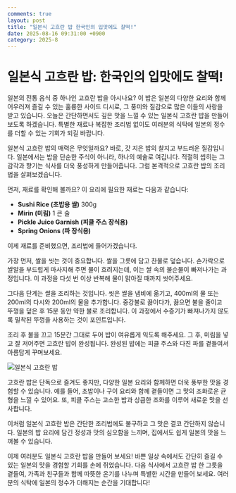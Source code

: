 ```yaml
---
comments: true
layout: post
title: "일본식 고흐란 밥 한국인의 입맛에도 찰떡!"
date: 2025-08-16 09:31:00 +0900
category: 2025-8
---
```


# 일본식 고흐란 밥: 한국인의 입맛에도 찰떡!

일본의 전통 음식 중 하나인 고흐란 밥을 아시나요? 이 밥은 일본의 다양한 요리와 함께 어우러져 즐길 수 있는 훌륭한 사이드 디시로, 그 풍미와 질감으로 많은 이들의 사랑을 받고 있습니다. 오늘은 간단하면서도 깊은 맛을 느낄 수 있는 일본식 고흐란 밥을 만들어보도록 하겠습니다. 특별한 재료나 복잡한 조리법 없이도 여러분의 식탁에 일본의 정수를 더할 수 있는 기회가 되길 바랍니다.

일본식 고흐란 밥의 매력은 무엇일까요? 바로, 갓 지은 밥의 찰지고 부드러운 질감입니다. 일본에서는 밥을 단순한 주식이 아니라, 하나의 예술로 여깁니다. 적절히 씹히는 그 감각과 향기는 식사를 더욱 풍성하게 만들어줍니다. 그럼 본격적으로 고흐란 밥의 조리법을 살펴보겠습니다.

먼저, 재료를 확인해 볼까요? 이 요리에 필요한 재료는 다음과 같습니다:

- **Sushi Rice (초밥용 쌀)** 300g 
- **Mirin (미림)** 1 큰 술 
- **Pickle Juice Garnish (피클 주스 장식용)** 
- **Spring Onions (파 장식용)** 

이제 재료를 준비했으면, 조리법에 들어가겠습니다.

가장 먼저, 쌀을 씻는 것이 중요합니다. 쌀을 그릇에 담고 찬물로 덮습니다. 손가락으로 쌀알을 부드럽게 마사지해 주면 물이 흐려지는데, 이는 쌀 속의 불순물이 빠져나가는 과정입니다. 이 과정을 다섯 번 이상 반복해 물이 맑아질 때까지 씻어주세요.

그다음 단계는 쌀을 조리하는 것입니다. 씻은 쌀을 냄비에 옮기고, 400ml의 물 또는 200ml의 다시와 200ml의 물을 추가합니다. 중강불로 끓이다가, 끓으면 불을 줄이고 뚜껑을 덮은 후 15분 동안 약한 불로 조리합니다. 이 과정에서 수증기가 빠져나가지 않도록 밀착된 뚜껑을 사용하는 것이 포인트입니다. 

조리 후 불을 끄고 15분간 그대로 두어 밥이 여유롭게 익도록 해주세요. 그 후, 미림을 넣고 잘 저어주면 고흐란 밥이 완성됩니다. 완성된 밥에는 피클 주스와 다진 파를 곁들여서 아름답게 꾸며보세요.

![일본식 고흐란 밥](https://www.themealdb.com/images/media/meals/kw92t41604181871.jpg)

고흐란 밥은 단독으로 즐겨도 좋지만, 다양한 일본 요리와 함께하면 더욱 풍부한 맛을 경험할 수 있습니다. 예를 들어, 초밥이나 구이 요리와 함께 곁들이면 그 맛의 조화로운 균형을 느낄 수 있어요. 또, 피클 주스는 고소한 밥과 상큼한 조화를 이루어 새로운 맛을 선사합니다.

이처럼 일본식 고흐란 밥은 간단한 조리법에도 불구하고 그 맛은 결코 간단하지 않습니다. 일본의 밥 요리에 담긴 정성과 맛의 심오함을 느끼며, 집에서도 쉽게 일본의 맛을 느껴볼 수 있습니다. 

이제 여러분도 일본식 고흐란 밥을 만들어 보세요! 바쁜 일상 속에서도 간단히 즐길 수 있는 일본의 맛을 경험할 기회를 손에 쥐었습니다. 다음 식사에서 고흐란 밥 한 그릇을 곁들여, 가족과 친구들과 함께 따뜻한 온기를 나누며 특별한 시간을 만들어 보세요. 여러분의 식탁에 일본의 정수가 더해지는 순간을 기대합니다!